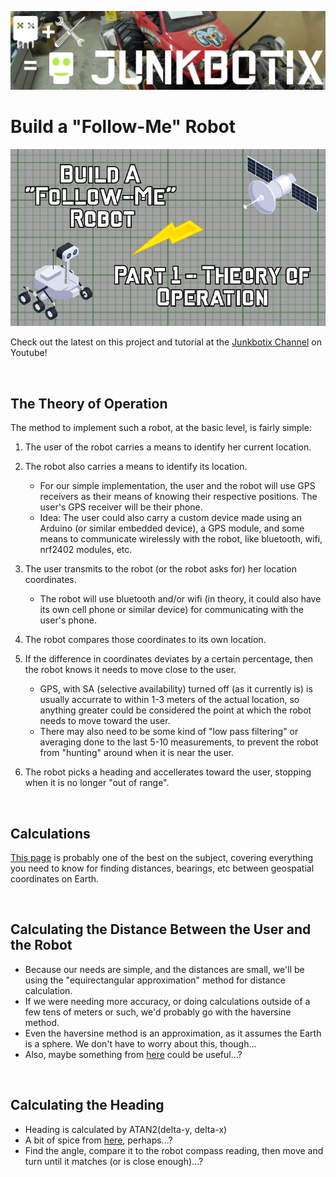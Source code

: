 ![Junkbotix Banner](../images/banner-1024px.jpg)

# Build a "Follow-Me" Robot

![Introduction](../images/theory-720px.jpg)

Check out the latest on this project and tutorial at the [Junkbotix Channel](https://www.youtube.com/channel/UCNxQ47xBEYjD-mey_lxj9Aw) on Youtube!

<br>

## The Theory of Operation

The method to implement such a robot, at the basic level, is fairly simple:

1. The user of the robot carries a means to identify her current location.
2. The robot also carries a means to identify its location.

   * For our simple implementation, the user and the robot will use GPS receivers as their means of knowing their respective positions. The user's GPS receiver will be their phone. 
   * Idea: The user could also carry a custom device made using an Arduino (or similar embedded device), a GPS module, and some means to communicate wirelessly with the robot, like bluetooth, wifi, nrf2402 modules, etc.

3. The user transmits to the robot (or the robot asks for) her location coordinates.

    * The robot will use bluetooth and/or wifi (in theory, it could also have its own cell phone or similar device) for communicating with the user's phone.

4. The robot compares those coordinates to its own location.

5. If the difference in coordinates deviates by a certain percentage, then the robot knows it needs to move close to the user.

    * GPS, with SA (selective availability) turned off (as it currently is) is usually accurrate to within 1-3 meters of the actual location, so anything greater could be considered the point at which the robot needs to move toward the user.
    * There may also need to be some kind of "low pass filtering" or averaging done to the last 5-10 measurements, to prevent the robot from "hunting" around when it is near the user.

6. The robot picks a heading and accellerates toward the user, stopping when it is no longer "out of range".

<br>

## Calculations

[This page](https://www.movable-type.co.uk/scripts/latlong.html) is probably one of the best on the subject, covering everything you need to know for finding distances, bearings, etc between geospatial coordinates on Earth.

<br>

## Calculating the Distance Between the User and the Robot

* Because our needs are simple, and the distances are small, we'll be using the "equirectangular approximation" method for distance calculation.
* If we were needing more accuracy, or doing calculations outside of a few tens of meters or such, we'd probably go with the haversine method.
* Even the haversine method is an approximation, as it assumes the Earth is a sphere. We don't have to worry about this, though...
* Also, maybe something from [here](https://stackoverflow.com/questions/365826/calculate-distance-between-2-gps-coordinates) could be useful...?


<br>

## Calculating the Heading

* Heading is calculated by ATAN2(delta-y, delta-x)
* A bit of spice from [here](https://stackoverflow.com/questions/2676719/calculating-the-angle-between-the-line-defined-by-two-points), perhaps...?
* Find the angle, compare it to the robot compass reading, then move and turn until it matches (or is close enough)...?
